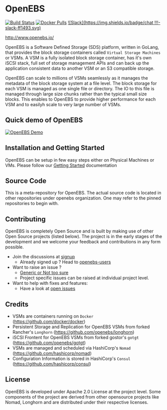 # OpenEBS

[![Build Status](https://travis-ci.org/openebs/jiva.svg?branch=master)](https://travis-ci.org/openebs/jiva)
[![Docker Pulls](https://img.shields.io/docker/pulls/openebs/jiva.svg)](https://hub.docker.com/r/openebs/jiva/)
[![Slack](https://img.shields.io/badge/chat !!!-slack-ff1493.svg)]( https://openebsslacksignup.herokuapp.com/)

http://www.openebs.io/

OpenEBS is a Software Defined Storage (SDS) platform, written in GoLang, that provides the block storage containers called `Virtual Storage Machines` or VSMs. A VSM is a fully isolated block storage container, has it's own iSCSI stack, full set of storage management APIs and can back up the application consistent data to another VSM or an S3 compatible storage.

OpenEBS can scale to millions of VSMs seamlessly as it manages the metadata of the block storage system at a file level. The block storage for each VSM is managed as one single file or directory. The IO to this file is managed through large size chunks rather than the typical small size blocks. This enables to OpenEBS to provide higher performance for each VSM and to easilyh scale to very large number of VSMs. 

## Quick demo of OpenEBS 

[![OpenEBS Demo](https://s7.postimg.org/adw357irf/openebs_demo_png.png)](https://www.youtube.com/watch?v=jeeWIFiC5LQ)

## Installation and Getting Started

OpenEBS can be setup in few easy steps either on Physical Machines or VMs. 
Please follow our [Getting Started](docs/getting-started.md) documentation 

## Source Code

This is a meta-repository for OpenEBS. The actual source code is located in other repositories 
under openebs organization. One may refer to the pinned repositories to begin with.

## Contributing

OpenEBS is completely Open Source and is built by making use of other Open Source projects (listed below). 
The project is in the early stages of the development and we welcome your feedback and contributions in any 
form possible.

- Join the discussions at [signup](https://openebsslacksignup.herokuapp.com/)
  - Already signed up ? Head to [openebs-users](https://openebs-community.slack.com/messages/openebs-users/)
- Want to raise an issue ?
  - [Generic or Not too sure](https://github.com/openebs/openebs/issues)
  - Project specific issues can be raised at individual project level.
- Want to help with fixes and features:
  - Have a look at [open issues](https://github.com/issues?q=user%3Aopenebs+is%3Aopen)

## Credits

- VSMs are containers running on `Docker` (https://github.com/docker/docker)
- Persistent Storage and Replication for OpenEBS VSMs from forked Rancher's `Longhorn` (https://github.com/openebs/longhorn)
- iSCSI Frontent for OpenEBS VSMs from forked gostor's `gotgt` (https://github.com/openebs/gotgt)
- VSMs are managed and scheduled via HashiCorp's `Nomad` (https://github.com/hashicorp/nomad)
- Configuration Information is stored in HashiCorp's `Consul` (https://github.com/hashicorp/consul)

## License

OpenEBS is developed under Apache 2.0 License at the project level. 
Some components of the project are derived from other opensource projects like Nomad, Longhorn 
and are distributed under their respective licenses. 

